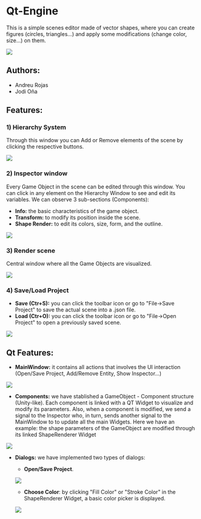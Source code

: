 # Qt-Engine
This is a simple scenes editor made of vector shapes, where you can create figures 
(circles, triangles...) and apply some modifications (change color, size...) on them.

![](https://github.com/Jordior97/Qt-Engine/blob/master/QtScreenshots/MainWindow.png?raw=true)

## Authors:
- Andreu Rojas
- Jodi Oña

## Features:
### 1) Hierarchy System
Through this window you can Add or Remove elements of the scene by clicking the respective buttons.

![](https://github.com/Jordior97/Qt-Engine/blob/master/QtScreenshots/Hierarchy.png?raw=true)

### 2) Inspector window
Every Game Object in the scene can be edited through this window. You can click in any element 
on the Hierarchy Window to see and edit its variables. We can observe 3 sub-sections (Components):
- **Info:** the basic characteristics of the game object.
- **Transform:** to modify its position inside the scene.
- **Shape Render:** to edit its colors, size, form, and the outline.

![](https://github.com/Jordior97/Qt-Engine/blob/master/QtScreenshots/Inspector.png?raw=true)

### 3) Render scene
Central window where all the Game Objects are visualized.

![](https://github.com/Jordior97/Qt-Engine/blob/master/QtScreenshots/Scene.png?raw=true)

### 4) Save/Load Project
- **Save (Ctr+S):** you can click the toolbar icon or go to "File->Save Project" to save the actual 
scene into a .json file.
- **Load (Ctr+O):** you can click the toolbar icon or go to "File->Open Project" to open a 
previously saved scene.

![](https://github.com/Jordior97/Qt-Engine/blob/master/QtScreenshots/SaveLoad.png?raw=true)

## Qt Features:

- **MainWindow:** it contains all actions that involves the UI interaction (Open/Save Project, 
Add/Remove Entity, Show Inspector...)

![](https://github.com/Jordior97/Qt-Engine/blob/master/QtScreenshots/MWActions.png?raw=true)

- **Components:** we have stablished  a GameObject - Component structure (Unity-like). Each
component is linked with a QT Widget to visualize and modify its parameters. 
Also, when a component is modified, we send a signal to the Inspector who, in turn, sends another
signal to the MainWindow to to update all the main Widgets.
Here we have an example: the shape parameters of the GameObject are modified through its linked ShapeRenderer Widget 

![](https://github.com/Jordior97/Qt-Engine/blob/master/QtScreenshots/ComponentSignals.png?raw=true)

- **Dialogs:** we have implemented two types of dialogs: 
  - **Open/Save Project**.
  
  ![](https://github.com/Jordior97/Qt-Engine/blob/master/QtScreenshots/SaveDialog.png?raw=true)
  
  - **Choose Color**: by clicking "Fill Color" or "Stroke Color" in the ShapeRenderer Widget, a basic color picker 
  is displayed.
  
  ![](https://github.com/Jordior97/Qt-Engine/blob/master/QtScreenshots/ColorDialog.png?raw=true)

